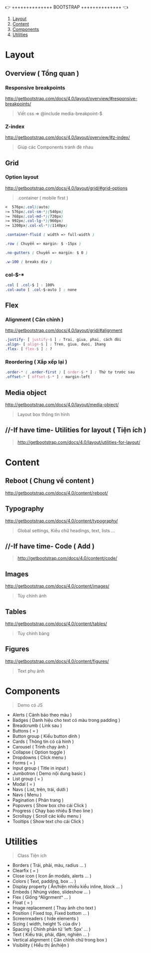 👉 ++++++++++++++ BOOTSTRAP ++++++++++++++ 👈

1. [Layout](#layout)
1. [Content](#Content)
1. [Components](#Components)
1. [Utilities](#Utilities)

# Layout
## Overview ( Tổng quan )
### Responsive breakpoints
http://getbootstrap.com/docs/4.0/layout/overview/#responsive-breakpoints/

> Viết css => @include media-breakpoint-$

### Z-index
http://getbootstrap.com/docs/4.0/layout/overview/#z-index/

> Giúp các Components tránh đè nhau

## Grid
### Option layout
http://getbootstrap.com/docs/4.0/layout/grid/#grid-options

> .container ( mobile first )
```css
<  576px(.col)(auto)
>= 576px(.col-sm-*)(540px)
>= 768px(.col-md-*)(720px)
>= 992px(.col-lg-*)(960px)
>= 1200px(.col-xl-*)(1140px)

.container-fluid ( width => full-width )

.row ( Chuyển => margin: $ -15px )

.no-gutters ( Chuyển => margin: $ 0 )

.w-100 ( breaks div )
```
### col-$-*
```css
.col [ .col-$ ] : 100%
.col-auto [ .col-$-auto ] : none
```
## Flex
### Alignment ( Căn chỉnh )
http://getbootstrap.com/docs/4.0/layout/grid/#alignment
```css
.justify- [ justify-$ ] : Trai, giua, phai, cách đôi
.align- [ align-$ ] : Tren, giua, duoi, 1hang
.flex- [ flex-$ ] : ?
```
### Reordering ( Xắp xếp lại )
```css
.order-* ( .order-first ) [ order-$-* ] : Thứ tự trước sau
.offset-* [ offset-$-* ] : margin-left
```
## Media object
http://getbootstrap.com/docs/4.0/layout/media-object/

> Layout box thông tin hình

## //-If have time- Utilities for layout ( Tiện ích )
> http://getbootstrap.com/docs/4.0/layout/utilities-for-layout/

# Content
## Reboot ( Chung về content )
http://getbootstrap.com/docs/4.0/content/reboot/

## Typography
http://getbootstrap.com/docs/4.0/content/typography/

> Global settings, Kiểu chữ headings, text, lists ...

## //-If have time- Code ( Add )
> http://getbootstrap.com/docs/4.0/content/code/

## Images
http://getbootstrap.com/docs/4.0/content/images/

> Tùy chỉnh ảnh

## Tables
http://getbootstrap.com/docs/4.0/content/tables/

> Tùy chỉnh bảng

## Figures
http://getbootstrap.com/docs/4.0/content/figures/

> Text phụ ảnh

# Components

> Demo có JS

+ Alerts ( Cảnh báo theo màu )
+ Badges ( Danh hiệu cho text có màu trong padding )
+ Breadcrumb ( Link sau )
+ Buttons ( = )
+ Button group ( Kiểu button dính )
+ Cards ( Thông tin có cả hình )
+ Carousel ( Trình chạy ảnh )
+ Collapse ( Option toggle )
+ Dropdowns ( Click menu )
+ Forms ( = )
+ Input group ( Title in input )
+ Jumbotron ( Demo nội dung basic )
+ List group ( = )
+ Modal ( = )
+ Navs ( List, trên, trái, dưới )
+ Navs ( Menu )
+ Pagination ( Phân trang )
+ Popovers ( Show box cho cái Click )
+ Progress ( Chạy bao nhiêu $ theo line )
+ Scrollspy ( Scroll các kiểu menu )
+ Tooltips ( Show text cho cái Click )

# Utilities

> Class Tiện ích

+ Borders ( Trái, phải, màu, radius ... )
+ Clearfix ( = )
+ Close icon ( Icon ẩn modals, alerts ... )
+ Colors ( Text, padding, box ... )
+ Display property ( Ẩn/hiện nhiều kiểu inline, block ... )
+ Embeds ( Nhúng video, slideshow ... )
+ Flex ( Giống ^Alignment^ ... )
+ Float ( = )
+ Image replacement ( Thay ảnh cho text )
+ Position ( Fixed top, Fixed bottom ... )
+ Screenreaders ( hide elements )
+ Sizing ( width, height % của div )
+ Spacing ( Chính phần tử 'left: 5px' ... )
+ Text ( Kiểu trái, phải, đậm, nghiên ... )
+ Vertical alignment ( Căn chỉnh chữ trong box )
+ Visibility ( Hiểu thị ẩn/hiện )